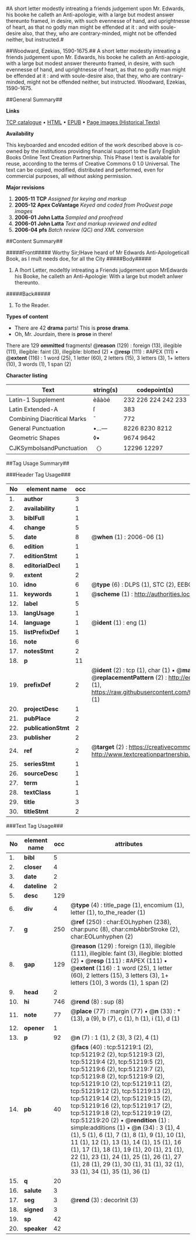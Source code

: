 #A short letter modestly intreating a friends judgement upon Mr. Edwards, his booke he calleth an Anti-apologie, with a large but modest answer thereunto framed, in desire, with such evennesse of hand, and uprightnesse of heart, as that no godly man might be effended at it : and with soule-desire also, that they, who are contrary-minded, might not be offended neither, but instructed.#

##Woodward, Ezekias, 1590-1675.##
A short letter modestly intreating a friends judgement upon Mr. Edwards, his booke he calleth an Anti-apologie, with a large but modest answer thereunto framed, in desire, with such evennesse of hand, and uprightnesse of heart, as that no godly man might be effended at it : and with soule-desire also, that they, who are contrary-minded, might not be offended neither, but instructed.
Woodward, Ezekias, 1590-1675.

##General Summary##

**Links**

[TCP catalogue](http://www.ota.ox.ac.uk/tcp/)  • 
[HTML](http://tei.it.ox.ac.uk/tcp/Texts-HTML/free/A67/A67003.html)  • 
[EPUB](http://tei.it.ox.ac.uk/tcp/Texts-EPUB/free/A67/A67003.epub) • 
[Page images (Historical Texts)](https://data.historicaltexts.jisc.ac.uk/view?pubId=eebo-11937421e&pageId=eebo-11937421e-51219-1)

**Availability**

This keyboarded and encoded edition of the
	       work described above is co-owned by the institutions
	       providing financial support to the Early English Books
	       Online Text Creation Partnership. This Phase I text is
	       available for reuse, according to the terms of Creative
	       Commons 0 1.0 Universal. The text can be copied,
	       modified, distributed and performed, even for
	       commercial purposes, all without asking permission.

**Major revisions**

1. __2005-11__ __TCP__ *Assigned for keying and markup*
1. __2005-12__ __Apex CoVantage__ *Keyed and coded from ProQuest page images*
1. __2006-01__ __John Latta__ *Sampled and proofread*
1. __2006-01__ __John Latta__ *Text and markup reviewed and edited*
1. __2006-04__ __pfs__ *Batch review (QC) and XML conversion*

##Content Summary##

#####Front#####
Worthy Sir;IHave heard of Mr Edwards Anti-Apologeticall Book, as I muſt needs doe, for all the City 
#####Body#####

1. A ſhort Letter, modeſtly intreating a Friends judgement upon MrEdwards his Booke, he calleth an Anti-Apologie: With a large but modeſt anſwer thereunto.

#####Back#####

1. To the Reader.

**Types of content**

  * There are 42 **drama** parts! This is **prose drama**.
  * Oh, Mr. Jourdain, there is **prose** in there!

There are 129 **ommitted** fragments! 
 @__reason__ (129) : foreign (13), illegible (111), illegible: faint (3), illegible: blotted (2)  •  @__resp__ (111) : #APEX (111)  •  @__extent__ (116) : 1 word (25), 1 letter (60), 2 letters (15), 3 letters (3), 1+ letters (10), 3 words (1), 1 span (2)

**Character listing**


|Text|string(s)|codepoint(s)|
|---|---|---|
|Latin-1 Supplement|èâàòé|232 226 224 242 233|
|Latin Extended-A|ſ|383|
|Combining             Diacritical Marks|̄|772|
|General Punctuation|•…—|8226 8230 8212|
|Geometric Shapes|◊▪|9674 9642|
|CJKSymbolsandPunctuation|〈〉|12296 12297|

##Tag Usage Summary##

###Header Tag Usage###

|No|element name|occ|attributes|
|---|---|---|---|
|1.|__author__|3||
|2.|__availability__|1||
|3.|__biblFull__|1||
|4.|__change__|5||
|5.|__date__|8| @__when__ (1) : 2006-06 (1)|
|6.|__edition__|1||
|7.|__editionStmt__|1||
|8.|__editorialDecl__|1||
|9.|__extent__|2||
|10.|__idno__|6| @__type__ (6) : DLPS (1), STC (2), EEBO-CITATION (1), OCLC (1), VID (1)|
|11.|__keywords__|1| @__scheme__ (1) : http://authorities.loc.gov/ (1)|
|12.|__label__|5||
|13.|__langUsage__|1||
|14.|__language__|1| @__ident__ (1) : eng (1)|
|15.|__listPrefixDef__|1||
|16.|__note__|6||
|17.|__notesStmt__|2||
|18.|__p__|11||
|19.|__prefixDef__|2| @__ident__ (2) : tcp (1), char (1)  •  @__matchPattern__ (2) : ([0-9\-]+):([0-9IVX]+) (1), (.+) (1)  •  @__replacementPattern__ (2) : http://eebo.chadwyck.com/downloadtiff?vid=$1&page=$2 (1), https://raw.githubusercontent.com/textcreationpartnership/Texts/master/tcpchars.xml#$1 (1)|
|20.|__projectDesc__|1||
|21.|__pubPlace__|2||
|22.|__publicationStmt__|2||
|23.|__publisher__|2||
|24.|__ref__|2| @__target__ (2) : https://creativecommons.org/publicdomain/zero/1.0/ (1), http://www.textcreationpartnership.org/docs/. (1)|
|25.|__seriesStmt__|1||
|26.|__sourceDesc__|1||
|27.|__term__|1||
|28.|__textClass__|1||
|29.|__title__|3||
|30.|__titleStmt__|2||


###Text Tag Usage###

|No|element name|occ|attributes|
|---|---|---|---|
|1.|__bibl__|5||
|2.|__closer__|4||
|3.|__date__|2||
|4.|__dateline__|2||
|5.|__desc__|129||
|6.|__div__|4| @__type__ (4) : title_page (1), encomium (1), letter (1), to_the_reader (1)|
|7.|__g__|250| @__ref__ (250) : char:EOLhyphen (238), char:punc (8), char:cmbAbbrStroke (2), char:EOLunhyphen (2)|
|8.|__gap__|129| @__reason__ (129) : foreign (13), illegible (111), illegible: faint (3), illegible: blotted (2)  •  @__resp__ (111) : #APEX (111)  •  @__extent__ (116) : 1 word (25), 1 letter (60), 2 letters (15), 3 letters (3), 1+ letters (10), 3 words (1), 1 span (2)|
|9.|__head__|2||
|10.|__hi__|746| @__rend__ (8) : sup (8)|
|11.|__note__|77| @__place__ (77) : margin (77)  •  @__n__ (33) : * (13), a (9), b (7), c (1), h (1), i (1), d (1)|
|12.|__opener__|1||
|13.|__p__|92| @__n__ (7) : 1 (1), 2 (3), 3 (2), 4 (1)|
|14.|__pb__|40| @__facs__ (40) : tcp:51219:1 (2), tcp:51219:2 (2), tcp:51219:3 (2), tcp:51219:4 (2), tcp:51219:5 (2), tcp:51219:6 (2), tcp:51219:7 (2), tcp:51219:8 (2), tcp:51219:9 (2), tcp:51219:10 (2), tcp:51219:11 (2), tcp:51219:12 (2), tcp:51219:13 (2), tcp:51219:14 (2), tcp:51219:15 (2), tcp:51219:16 (2), tcp:51219:17 (2), tcp:51219:18 (2), tcp:51219:19 (2), tcp:51219:20 (2)  •  @__rendition__ (1) : simple:additions (1)  •  @__n__ (34) : 3 (1), 4 (1), 5 (1), 6 (1), 7 (1), 8 (1), 9 (1), 10 (1), 11 (1), 12 (1), 13 (1), 14 (1), 15 (1), 16 (1), 17 (1), 18 (1), 19 (1), 20 (1), 21 (1), 22 (1), 23 (1), 24 (1), 25 (1), 26 (1), 27 (1), 28 (1), 29 (1), 30 (1), 31 (1), 32 (1), 33 (1), 34 (1), 35 (1), 36 (1)|
|15.|__q__|20||
|16.|__salute__|3||
|17.|__seg__|3| @__rend__ (3) : decorInit (3)|
|18.|__signed__|3||
|19.|__sp__|42||
|20.|__speaker__|42||

